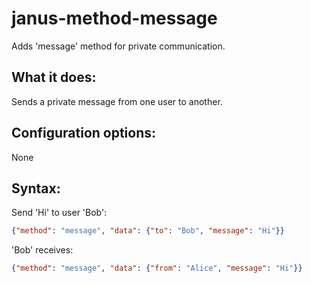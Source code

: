 # janus-method-message
Adds 'message' method for private communication.

## What it does:

Sends a private message from one user to another.

## Configuration options:

None

## Syntax:

Send 'Hi' to user 'Bob':

```json
{"method": "message", "data": {"to": "Bob", "message": "Hi"}}
```

'Bob' receives:

```json
{"method": "message", "data": {"from": "Alice", "message": "Hi"}}
```
